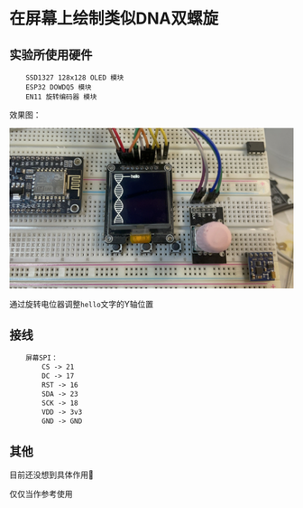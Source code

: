 # 在屏幕上绘制类似DNA双螺旋

## 实验所使用硬件

```
    SSD1327 128x128 OLED 模块
    ESP32 DOWDQ5 模块
    EN11 旋转编码器 模块
```

效果图：

![IMG_8119.JPG](image/IMG_8119.JPG)

通过旋转电位器调整```hello```文字的Y轴位置

## 接线

```
    屏幕SPI：
        CS -> 21
        DC -> 17
        RST -> 16
        SDA -> 23
        SCK -> 18
        VDD -> 3v3
        GND -> GND
```

## 其他

目前还没想到具体作用🤔

仅仅当作参考使用